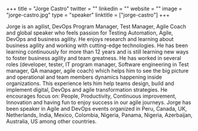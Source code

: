 +++
title = "Jorge Castro"
twitter = ""
linkedin = ""
website = ""
image = "jorge-castro.jpg"
type = "speaker"
linktitle = ["jorge-castro"]
+++

Jorge is an agilist, DevOps Program Manager, Test Manager, Agile Coach and
global speaker who feels passion for Testing Automation, Agile, DevOps and
business agility. He enjoys research and learning about business agility and
working with cutting-edge technologies. He has been learning continuously for
more than 12 years and is still learning new ways to foster business agility
and team greatness. He has worked in several roles (developer, tester, IT
program manager, Software engineering in Test manager, QA manager, agile coach)
which helps him to see the big picture and operational and team members
dynamics happening inside organizations. This experience lets him help teams
design, build and implement digital, DevOps and agile transformation
strategies. He encourages focus on: People, Productivity, Continuous
improvement, Innovation and having fun to enjoy success in our agile journeys.
Jorge has been speaker in Agile and DevOps events organized in Peru, Canada,
UK, Netherlands, India, Mexico, Colombia, Nigeria, Panama, Nigeria, Azerbaijan,
Australia, US among other countries.
